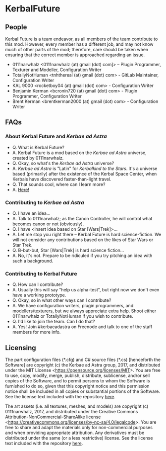 # KerbalFuture

## People

Kerbal Future is a team endeavor, as all members of the team contribute to this mod. However, every member has a different job, and may not know much of other parts of the mod; therefore, care should be taken when ensuring that the correct member is approached regarding an issue.

* 0111narwhalz \<0111narwhalz (at) gmail (dot) com]\> – Plugin Programmer, Texturer and Modeller, Configuration Writer
* TotallyNotHuman \<tnhthereal (at) gmail (dot) com\> - GitLab Maintainer, Configuration Writer
* KAL 9000 \<rocketboy04 (at) gmail (dot) com\> - Configuration Writer
* Benjamin Kerman \<bcronin720 (at) gmail (dot) com\> - Plugin Programmer, Configuration Writer
* Brent Kerman \<brentkerman2000 (at) gmail (dot) com\> - Configuration Writer

## FAQs

### About Kerbal Future and *Kerbae ad Astra*

* Q. What is Kerbal Future?
* A. Kerbal Future is a mod based on the *Kerbae ad Astra* universe, created by 0111narwhalz.
* Q. Okay, so what's the *Kerbae ad Astra* universe?
* A. *Kerbae ad Astra* is "Latin" for *Kerbalkind to the Stars*. It's a universe based (primarily) after the existence of the Kerbal Space Center, when Kerbals have discovered faster-than-light travel.
* Q. That sounds cool, where can I learn more?
* A. [Here!](http://35.190.136.99:8080/w)

### Contributing to *Kerbae ad Astra*

* Q. I have an idea…
* A. Talk to 0111narwhalz; as the Canon Controller, he will control what becomes canon or not (obviously).
* Q. I have \<insert idea based on Star \[Wars|Trek\]\>…
* A. Let me stop you right there – Kerbal Future is hard science-fiction. We will not consider any contributions based on the likes of Star Wars or Star Trek.
* Q. B-but-but, Star \[Wars|Trek\] is hard science fiction…
* A. No, it's not. Prepare to be ridiculed if you try pitching an idea with such a background.

### Contributing to Kerbal Future

* Q. How can I contribute?
* A. Usually this will say "help us alpha-test", but right now we don't even have a working prototype.
* Q. Okay, so in what other ways can I contribute?
* A. We have configuration writers, plugin programmers, and modellers/texturers, but we always appreciate extra help. Shoot either 0111narwhalz or TotallyNotHuman if you wish to contribute.
* Q. I'd like to join the team. Can I do that?
* A. Yes! Join #kerbaeadastra on Freenode and talk to one of the staff members for more info.

## Licensing

The part configuration files (\*.cfg) and C# source files (\*.cs) [henceforth the Software] are copyright (c) the Kerbae ad Astra group, 2017, and distributed under the MIT License <<https://opensource.org/licenses/MIT>>. You are free to use, copy, modify, merge, publish, distribute, sublicense, and/or sell copies of the Software, and to permit persons to whom the Software is furnished to do so, given that this copyright notice and this permission notice shall be included in all copies or substantial portions of the Software. See the license text included with the repository [here](http://35.190.136.99:8080/KerbaeAdAstra/KerbalFuture/blob/develop/LICENSE.code.md).

The art assets (i.e. all textures, meshes, and models) are copyright (c) 0111narwhalz, 2017, and distributed under the Creative Commons Attribution-NonCommercial-ShareAlike license <<https://creativecommons.org/licenses/by-nc-sa/4.0/legalcode>>. You are free to share and adapt the materials only for non-commercial purposes and when providing appropriate attribution. Any derivatives must be distributed under the same (or a less restrictive) license. See the license text included with the repository [here](http://35.190.136.99:8080/KerbaeAdAstra/KerbalFuture/blob/develop/LICENSE.assets.md).

